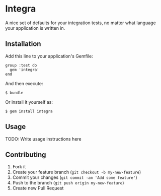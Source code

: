 # Integra

A nice set of defaults for your integration tests, no matter what language your
application is written in.

## Installation

Add this line to your application's Gemfile:

    group :test do
      gem 'integra'
    end

And then execute:

    $ bundle

Or install it yourself as:

    $ gem install integra

## Usage

TODO: Write usage instructions here

## Contributing

1. Fork it
2. Create your feature branch (`git checkout -b my-new-feature`)
3. Commit your changes (`git commit -am 'Add some feature'`)
4. Push to the branch (`git push origin my-new-feature`)
5. Create new Pull Request
